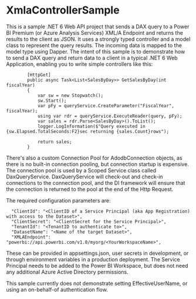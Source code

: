 # XmlaControllerSample

This is a sample .NET 6 Web API project that sends a DAX query to a Power BI Premium (or Azure Analysis Services) XML/A Endpoint and returns the results to the client as JSON.  It uses a strongly typed controller and a model class to represent the query results.  The incoming data is mapped to the model type using Dapper.  The intent of this sample is to demonstrate how to send a DAX query and return data to a client in a typical .NET 6 Web Application, enabling you to write simple controllers like this:

```
        [HttpGet]
        public async Task<List<SalesByDay>> GetSalesByDay(int fiscalYear)
        {
            var sw = new Stopwatch();
            sw.Start();
            var pFy = queryService.CreateParameter("FiscalYear", fiscalYear);
            using var rdr = queryService.ExecuteReader(query, pFy);
            var sales = rdr.Parse<SalesByDay>().ToList();
            logger.LogInformation($"Query executed in {sw.Elapsed.TotalSeconds:F2}sec returning {sales.Count}rows");

            return sales; 
        }

```

There's also a custom Connection Pool for AdodbConnection objects, as there is no built-in connection pooling, but connection startup is expensive.  The connection pool is used by a Scoped Service class called DaxQueryService.  DaxQueryService will check-out and check-in connections to the connection pool, and the DI framework will ensure that the connection is returned to the pool at the end of the Http Request.

The required configuration parameters are:
```
  "ClientId": "<ClientID of a Service Principal (aka App Registration) with access to the Dataset>",
  "ClientSecret": "<ClientSecret for the Service Principal>",
  "TenantId": "<TenantID to authenticate to>",
  "DatasetName": "<Name of the target Dataset>",
  "XMLAEndpoint": "powerbi://api.powerbi.com/v1.0/myorg/<YourWorkspaceName>",
```
These can be provided in appsettings.json, user secrets in development, or through environment variables in a production deployment.  The Service Principal needs to be added to the Power BI Workspace, but does not need any additional Azure Active Directory permissions.
 
This sample currently does not demonstrate setting EffectiveUserName, or using an on-behalf-of authentication flow.


